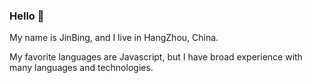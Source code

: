 ### Hello 👋

My name is JinBing, and I live in HangZhou, China.

My favorite languages are Javascript, but I have broad experience with many languages and technologies.
